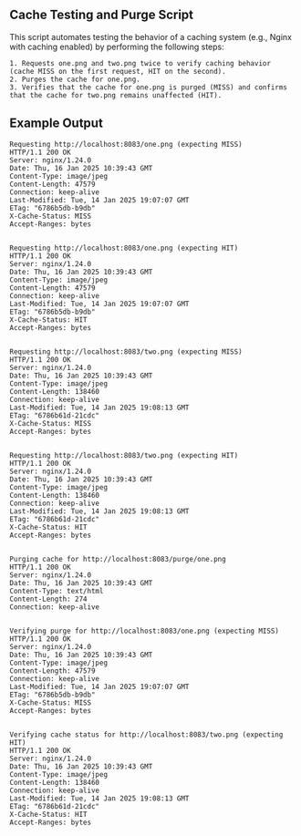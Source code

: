 ## Cache Testing and Purge Script

This script automates testing the behavior of a caching system (e.g., Nginx with caching enabled) by performing the following steps:
	
    1. Requests one.png and two.png twice to verify caching behavior (cache MISS on the first request, HIT on the second).
	2. Purges the cache for one.png.
	3. Verifies that the cache for one.png is purged (MISS) and confirms that the cache for two.png remains unaffected (HIT).

## Example Output

```
Requesting http://localhost:8083/one.png (expecting MISS)
HTTP/1.1 200 OK
Server: nginx/1.24.0
Date: Thu, 16 Jan 2025 10:39:43 GMT
Content-Type: image/jpeg
Content-Length: 47579
Connection: keep-alive
Last-Modified: Tue, 14 Jan 2025 19:07:07 GMT
ETag: "6786b5db-b9db"
X-Cache-Status: MISS
Accept-Ranges: bytes


Requesting http://localhost:8083/one.png (expecting HIT)
HTTP/1.1 200 OK
Server: nginx/1.24.0
Date: Thu, 16 Jan 2025 10:39:43 GMT
Content-Type: image/jpeg
Content-Length: 47579
Connection: keep-alive
Last-Modified: Tue, 14 Jan 2025 19:07:07 GMT
ETag: "6786b5db-b9db"
X-Cache-Status: HIT
Accept-Ranges: bytes


Requesting http://localhost:8083/two.png (expecting MISS)
HTTP/1.1 200 OK
Server: nginx/1.24.0
Date: Thu, 16 Jan 2025 10:39:43 GMT
Content-Type: image/jpeg
Content-Length: 138460
Connection: keep-alive
Last-Modified: Tue, 14 Jan 2025 19:08:13 GMT
ETag: "6786b61d-21cdc"
X-Cache-Status: MISS
Accept-Ranges: bytes


Requesting http://localhost:8083/two.png (expecting HIT)
HTTP/1.1 200 OK
Server: nginx/1.24.0
Date: Thu, 16 Jan 2025 10:39:43 GMT
Content-Type: image/jpeg
Content-Length: 138460
Connection: keep-alive
Last-Modified: Tue, 14 Jan 2025 19:08:13 GMT
ETag: "6786b61d-21cdc"
X-Cache-Status: HIT
Accept-Ranges: bytes


Purging cache for http://localhost:8083/purge/one.png
HTTP/1.1 200 OK
Server: nginx/1.24.0
Date: Thu, 16 Jan 2025 10:39:43 GMT
Content-Type: text/html
Content-Length: 274
Connection: keep-alive


Verifying purge for http://localhost:8083/one.png (expecting MISS)
HTTP/1.1 200 OK
Server: nginx/1.24.0
Date: Thu, 16 Jan 2025 10:39:43 GMT
Content-Type: image/jpeg
Content-Length: 47579
Connection: keep-alive
Last-Modified: Tue, 14 Jan 2025 19:07:07 GMT
ETag: "6786b5db-b9db"
X-Cache-Status: MISS
Accept-Ranges: bytes


Verifying cache status for http://localhost:8083/two.png (expecting HIT)
HTTP/1.1 200 OK
Server: nginx/1.24.0
Date: Thu, 16 Jan 2025 10:39:43 GMT
Content-Type: image/jpeg
Content-Length: 138460
Connection: keep-alive
Last-Modified: Tue, 14 Jan 2025 19:08:13 GMT
ETag: "6786b61d-21cdc"
X-Cache-Status: HIT
Accept-Ranges: bytes
```
